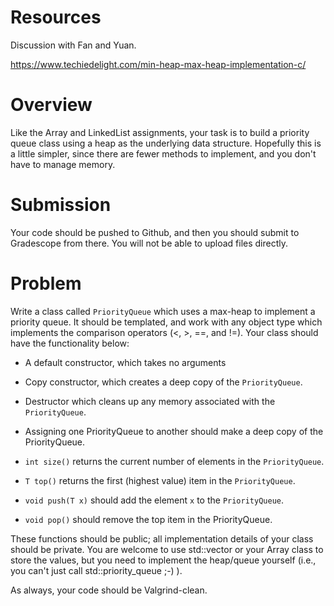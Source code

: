 # Resources
Discussion with Fan and Yuan.

https://www.techiedelight.com/min-heap-max-heap-implementation-c/

# Overview
Like the Array and LinkedList assignments, your task is to build a priority queue class using a heap as the underlying data structure.  Hopefully this is a little simpler, since there are fewer methods to implement, and you don't have to manage memory.

# Submission
Your code should be pushed to Github, and then you should submit to Gradescope from there.  You will not be able to upload files directly.

# Problem

Write a class called `PriorityQueue` which uses a max-heap to implement a priority queue.  It should be templated, and work with any object type which implements the comparison operators (<, >, ==, and !=).  Your class should have the functionality below:

* A default constructor, which takes no arguments
* Copy constructor, which creates a deep copy of the `PriorityQueue`.
* Destructor which cleans up any memory associated with the `PriorityQueue`.
* Assigning one PriorityQueue to another should make a deep copy of the PriorityQueue.

* `int size()` returns the current number of elements in the `PriorityQueue`.
* `T top()` returns the first (highest value) item in the `PriorityQueue`.
* `void push(T x)` should add the element `x` to the `PriorityQueue`.
* `void pop()` should remove the top item in the PriorityQueue.

These functions should be public; all implementation details of your class should be private.  You are welcome to use std::vector or your Array class to store the values, but you need to implement the heap/queue yourself (i.e., you can't just call std::priority_queue ;-) ).

As always, your code should be Valgrind-clean.

